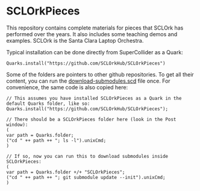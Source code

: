 # SCLOrkPieces

This repository contains complete materials for pieces that SCLOrk has performed over the years. It also includes some teaching demos and examples.
SCLOrk is the Santa Clara Laptop Orchestra.

Typical installation can be done directly from SuperCollider as a Quark:

`Quarks.install("https://github.com/SCLOrkHub/SCLOrkPieces")`

Some of the folders are pointers to other github repositories. To get all their content, you can run the [download-submodules.scd](download-submodules.scd) file once. For convenience, the same code is also copied here:

```
// This assumes you have installed SCLOrkPieces as a Quark in the default Quarks folder, like so:
Quarks.install("https://github.com/SCLOrkHub/SCLOrkPieces");

// There should be a SCLOrkPieces folder here (look in the Post window):
(
var path = Quarks.folder;
("cd " ++ path ++ "; ls -l").unixCmd;
)

// If so, now you can run this to download submodules inside SCLOrkPieces:
(
var path = Quarks.folder +/+ "SCLOrkPieces";
("cd " ++ path ++ "; git submodule update --init").unixCmd;
)
```
